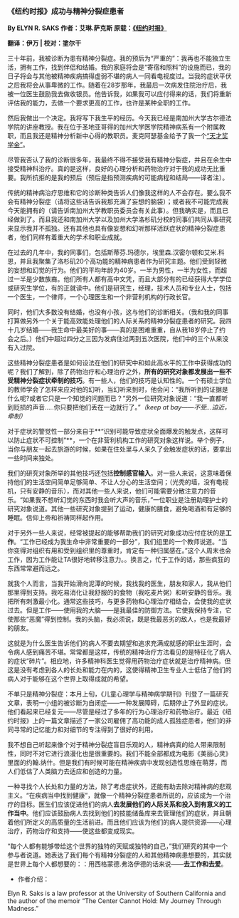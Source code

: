 
### 《纽约时报》成功与精神分裂症患者

**By ELYN R. SAKS 作者：艾琳.萨克斯 原载：[《纽约时报》](http://www.nytimes.com/2013/01/27/opinion/sunday/schizophrenic-not-stupid.html)**

**翻译：伊万  |  校对：塗尔干**


三十年前，我被诊断为患有精神分裂症。我的预后为“严重的”：我再也不能独立生活，拥有工作，找到伴侣和结婚。我的家庭将会是“寄宿和照料”的设施而已，我的日子将会与其他被精神疾病搞得虚弱不堪的病人一同看电视度过。当我的症状平伏之后我将会从事卑微的工作。随着在28岁那年，我最后一次病发住院治疗后，我被一位医生鼓励我去做收银员。他告诉我，如果我可以应付得来的话，我们将重新评估我的能力，去做一个要求更高的工作，也许是某种全职的工作。

然后我做出一个决定。我将写下我生平的经历。今天我已经是南加州大学古尔德法学院的讲座教授。我在位于圣地亚哥得的加州大学医学院精神病系有一个附属教职，而且我还是精神分析新中心得的教职员。麦克阿瑟基金给予了我一个[“天才奖学金”](http://www.macfound.org/fellows/62/)。

尽管我否认了我的诊断很多年，我最终不得不接受我有精神分裂症，并且在余生中接受精神科治疗。真的是这样，良好的心理分析和药物治疗对于我的成功无比重要。我所抗拒的是我的预后（预后是指预测疾病的可能病程和结局——译者注）。

<!--more-->
传统的精神病治疗思维和它的诊断种类告诉人们像我这样的人不会存在。要么我不会有精神分裂症（请将这些话告诉我那充满了妄想的脑袋）；或者我不可能完成我今天能拥有的（请告诉南加州大学教职员委员会有关此事）。但我确实是，而且已经做到了。而且我还和南加州大学以及加州大学洛杉矶分校的同事们共同从事研究来显示我并不孤独。还有其他也具有像妄想和幻听那样活跃症状的精神分裂症患者，他们同样有着重大的学术和职业成就。

在过去的几年中，我的同事们，包括斯蒂芬.玛德尔，埃里森.汉密尔顿和艾米.科恩，并且我聚集了洛杉矶20个高功能的精神病患者作为研究主题。他们受到轻微的妄想和幻觉的行为。他们的平均年龄为40岁。一半为男性，一半为女性，而超过一半是少数族裔。他们所有人都有高中文凭，而且大部分有的已经获得大学学位或研究生学位，有的正就读中。他们是研究生，经理，技术人员和专业人士，包括一个医生，一个律师，一个心理医生和一个非营利机构的行政长官。

同时，他们大多数没有结婚，也没有小孩，这与他们的诊断相关。（我和我的同事打算做另外一个关于能高效能处理他们的人际关系的精神分裂症患者的研究。我四十几岁结婚——我生命中最美好的事——真的是困难重重，自从我18岁停止了约会之后。）他们中超过四分之三因为发病住过两到五次医院，他们中的三个从来没有入过院。

这些精神分裂症患者是如何设法在他们的研究中和如此高水平的工作中获得成功的呢？我们了解到，除了药物治疗和心理治疗之外，**所有的研究对象都发展出一些不受精神分裂症状牵制的技巧**。有一些人，他们的技巧是认知性的。一个有硕士学位的教师学会了怎样来应对他的幻听，当幻听来到时，他会问：“我所听到的证据是什么呢?或者它只是一个知觉的问题而已？”另外一位研究对象说道：“我一直都听到贬损的声音.....你只要把他们丢在一边就行了。”*（keep at bay——不受...迫近，牵制）*

对于症状的警觉性一部分来自于**“识别可能导致症状全面爆发的触发点，这样可以防止症状不可控制”**，一个在非营利机构工作的研究对象这样说。举个例子，当你与朋友一起去旅游的时候，如果在住处里与人呆久了会触发症状的话，要拿出一些时间来独处。

我们的研究对象所举的其他技巧还包括**控制感官输入**。对一些人来说，这意味着保持他们的生活空间简单足够简单、不让人分心的生活空间；（光秃的墙，没有电视机，只有安静的音乐），而对其他一些人来说，他们可能需要分散注意力的音乐。“如果我不想听幻觉的东西时我会听大声的音乐，”一位职业是注册助理护士的研究对象说道。其他一些研究对象提到了运动，健康的膳食，避免喝酒和有足够的睡眠。信仰上帝和祈祷同样起作用。

对于另外一些人来说，经常被提起的能够帮助我们的研究对象成功应付症状的是**工作**。“工作已经成为我生命中非常重要的一部分”，我们组里的一个教师说道。“当你变得对组织有用和受到组织里的尊重时，肯定有一种归属感在。”这个人周末也会工作，因为工作能让TA很好地转移注意力。。换言之，忙于工作的话，那些疯狂的东西常常避而远之。

就我个人而言，当我开始滑向泥潭的时候，我找我的医生，朋友和家人，我从他们那里得到支持。我吃易消化让我舒服的的食物（我吃麦片粥）和听安静的音乐。我把所有刺激最小化。通常这些技巧，与更多药物和心理治疗相结合，会使我的症状过去。但是工作——使用我的大脑——是我最佳的防御方法。它使我保持专注，它使那些“恶魔”得到控制。我的头脑，我必须说，既是我最恶劣的敌人，也是我最好的朋友。

这就是为什么医生告诉他们的病人不要去期望和追求充满成就感的职业生涯时，会令病人感到痛苦不堪。常常都是这样，传统的精神治疗方法看见的是特征化了病人的症状“碎片”。相应地，许多精神科医生觉得用药物治疗症状就是治疗精神病。但这是没有考虑到各人的长处和能力在内的，这使得精神卫生专业人士低估了他们的病人对于能够在这个世界上取得成就的希望。

不单只是精神分裂症：本月上旬，《儿童心理学与精神病学期刊》刊登了一篇研究文章，表明一小组的被诊断为自闭症——一种发展障碍，后期停止了外显的症状。他们看起来已经复元——尽管是经过了多年的行为心理治疗和药物治疗。最近《纽约时报》上的一篇文章描述了一家公司雇佣了高功能的成人孤独症患者，他们的非同寻常的记忆能力和对细节的专注得到了很好的利用。

我不想自己听起来像个对于精神分裂症盲目乐观的人，精神病真的给人带来限制性，同时不对它进行浪漫化也是很重要的。我们不能全部都成为电影《美丽心灵》里面的约翰.纳什。但是我们有时候可能在精神疾病中发现创造性思维在萌芽，而人们低估了人类脑力去适应和创造的力量。

一种寻找个人长处和力量的方法，除了考虑症状外，还能有助去除对精神病的悲观主义。“在疾病当中找到健康”，就像一个精神分裂症患者所说的，应该成为一个治疗的目标。医生们应该促进他们的病人**去发展他们的人际关系和投入到有意义的工作当中**。他们应该鼓励病人去找到他们的技能储备库来去管理他们的症状，并且朝着他们所定义的高质量的生活前进。而且他们应该为他们的病人提供资源——心理治疗，药物治疗和支持——使这些都变成现实。

“每个人都有能够带给这个世界的独特的天赋或独特的自己，”我们研究的其中一个参与者说道。她表达了我们每个有精神分裂症的人和其他精神病患想要的，其实就是世界上每个人都想要的：：用西格蒙德.弗洛伊德的话来说——**去工作和去爱**。

- 作者介绍：

Elyn R. Saks is a law professor at the University of Southern California and the author of the memoir “The Center Cannot Hold: My Journey Through Madness.”
